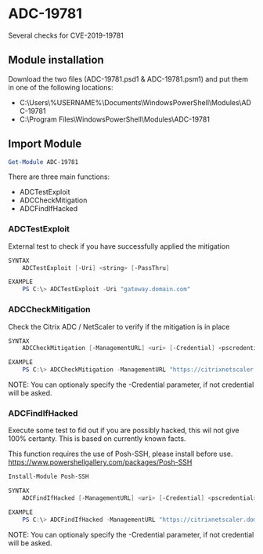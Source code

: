 # ADC-19781
Several checks for CVE-2019-19781


## Module installation 
Download the two files (ADC-19781.psd1 & ADC-19781.psm1) and put them in one of the following locations:
- C:\Users\\%USERNAME%\Documents\WindowsPowerShell\Modules\ADC-19781
- C:\Program Files\WindowsPowerShell\Modules\ADC-19781

## Import Module
```powershell
Get-Module ADC-19781
```

There are three main functions:
- ADCTestExploit
- ADCCheckMitigation
- ADCFindIfHacked

### ADCTestExploit
External test to check if you have successfully applied the mitigation

```powershell
SYNTAX
    ADCTestExploit [-Uri] <string> [-PassThru]
```

```powershell
EXAMPLE
    PS C:\> ADCTestExploit -Uri "gateway.domain.com"
```

### ADCCheckMitigation
Check the Citrix ADC / NetScaler to verify if the mitigation is in place

```powershell
SYNTAX
    ADCCheckMitigation [-ManagementURL] <uri> [-Credential] <pscredential>
```

```powershell
EXAMPLE
    PS C:\> ADCCheckMitigation -ManagementURL "https://citrixnetscaler.domain.local"
```
NOTE: You can optionaly specify the -Credential <Credential> parameter, if not credential will be asked.

### ADCFindIfHacked
Execute some test to fid out if you are possibly hacked, this wil not give 100% certanty.
This is based on currently known facts.

This function requires the use of Posh-SSH, please install before use.
https://www.powershellgallery.com/packages/Posh-SSH

```powershell
Install-Module Posh-SSH
```

```powershell
SYNTAX
    ADCFindIfHacked [-ManagementURL] <uri> [-Credential] <pscredential>
```

```powershell
EXAMPLE
    PS C:\> ADCFindIfHacked -ManagementURL "https://citrixnetscaler.domain.local"
```
NOTE: You can optionaly specify the -Credential <Credential> parameter, if not credential will be asked.

